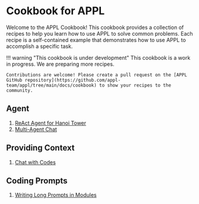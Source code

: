 # Cookbook for APPL

Welcome to the APPL Cookbook! This cookbook provides a collection of recipes to help you learn how to use APPL to solve common problems. Each recipe is a self-contained example that demonstrates how to use APPL to accomplish a specific task.

!!! warning "This cookbook is under development"
    This cookbook is a work in progress. We are preparing more recipes. 
    
    Contributions are welcome! Please create a pull request on the [APPL GitHub repository](https://github.com/appl-team/appl/tree/main/docs/cookbook) to show your recipes to the community.


## Agent
1. [ReAct Agent for Hanoi Tower](./react.md)
2. [Multi-Agent Chat](./multi_agent_chat.md)

## Providing Context
1. [Chat with Codes](./chat_with_codes.md)

## Coding Prompts
1. [Writing Long Prompts in Modules](./long_prompts.md)
